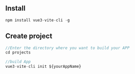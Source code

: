 ## Install

```javascript
npm install vue3-vite-cli -g
```

## Create project
```javascript
//Enter the directory where you want to build your APP
cd projects
```
```javascript
//build App
vue3-vite-cli init ${yourAppName}
```
